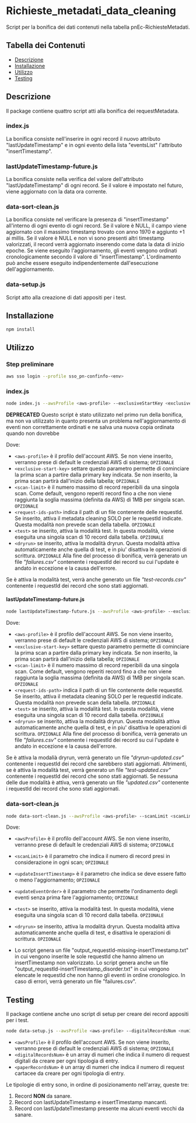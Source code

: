 # Richieste_metadati_data_cleaning

Script per la bonifica dei dati contenuti nella tabella pnEc-RichiesteMetadati.

## Tabella dei Contenuti

- [Descrizione](#descrizione)
- [Installazione](#installazione)
- [Utilizzo](#utilizzo)
- [Testing](#testing)

## Descrizione

Il package contiene quattro script atti alla bonifica dei requestMetadata.

### index.js
La bonifica consiste nell'inserire in ogni record il nuovo attributo "lastUpdateTimestamp"
e in ogni evento della lista "eventsList" l'attributo "insertTimestamp".

### lastUpdateTimestamp-future.js
La bonifica consiste nella verifica del valore dell'attributo "lastUpdateTimestamp" di ogni record.
Se il valore è impostato nel futuro, viene aggiornato con la data ora corrente.

### data-sort-clean.js
La bonifica consiste nel verificare la presenza di "insertTimestamp" all'interno di ogni evento di ogni record. 
Se il valore è NULL, il campo viene aggiornato con il massimo timestamp trovato con anno 1970 e aggiunto +1 ai millis. 
Se il valore è NULL e non vi sono presenti altri timestamp valorizzati, il record verrà aggiornato inserendo come data
la data di inizio epoche.
Se viene eseguito l'aggiornamento, gli eventi vengono ordinati cronologicamente secondo il valore di "insertTimestamp".
L'ordinamento può anche essere eseguito indipendentemente dall'esecuzione dell'aggiornamento.

### data-setup.js
Script atto alla creazione di dati appositi per i test.

## Installazione

```bash
npm install
```

## Utilizzo

### Step preliminare

```bash
aws sso login --profile sso_pn-confinfo-<env>
```

### index.js

```bash
node index.js --awsProfile <aws-profile> --exclusiveStartKey <exclusive-start-key> --scanLimit <scan-limit> --requestIdsPath <request-ids-path> --test --dryrun
```

**DEPRECATED**
Questo script è stato utilizzato nel primo run della bonifica, ma non va utilizzato in quanto presenta un problema nell'aggiornamento di eventi non correttamente ordinati e ne salva una nuova copia ordinata quando non dovrebbe

Dove:

- `<aws-profile>` è il profilo dell'account AWS. Se non viene inserito, verranno prese di default le credenziali AWS di
  sistema; `OPZIONALE`
- `<exclusive-start-key>` settare questo parametro permette di cominciare la prima scan a partire dalla primary key
  indicata. Se non inserito, la prima scan partirà dall'inizio della tabella; `OPZIONALE`
- `<scan-limit>` è il numero massimo di record reperibili da una singola scan. Come default, vengono reperiti record
  fino a che non viene raggiunta la soglia massima (definita da AWS) di 1MB per singola scan. `OPZIONALE`
- `<request-ids-path>` indica il path di un file contenente delle requestId. Se inserito, attiva il metadata cleaning
  SOLO per le requestId indicate. Questa modalità non prevede scan della tabella. `OPZIONALE`
- `<test>` se inserito, attiva la modalità test. In questa modalità, viene eseguita una singola scan di 10 record dalla
  tabella. `OPZIONALE`
- `<dryrun>` se inserito, attiva la modalità dryrun. Questa modalità attiva automaticamente anche quella di test, e in
  piu'
  disattiva le operazioni di scrittura. `OPZIONALE`
  Alla fine del processo di bonifica, verrà generato un file _"failures.csv"_ contenente i requestId dei record
  su cui l'update è andato in eccezione e la causa dell'errore.

Se è attiva la modalità test, verrà anche generato un file _"test-records.csv"_ contenente i requestId dei record
che sono stati aggiornati.

#### lastUpdateTimestamp-future.js

```bash
node lastUpdateTimestamp-future.js --awsProfile <aws-profile> --exclusiveStartKey <exclusive-start-key> --scanLimit <scan-limit> --requestIdsPath <request-ids-path> --test --dryrun
```

Dove:

- `<aws-profile>` è il profilo dell'account AWS. Se non viene inserito, verranno prese di default le credenziali AWS di
  sistema; `OPZIONALE`
- `<exclusive-start-key>` settare questo parametro permette di cominciare la prima scan a partire dalla primary key
  indicata. Se non inserito, la prima scan partirà dall'inizio della tabella; `OPZIONALE`
- `<scan-limit>` è il numero massimo di record reperibili da una singola scan. Come default, vengono reperiti record
  fino a che non viene raggiunta la soglia massima (definita da AWS) di 1MB per singola scan. `OPZIONALE`
- `<request-ids-path>` indica il path di un file contenente delle requestId. Se inserito, attiva il metadata cleaning
  SOLO per le requestId indicate. Questa modalità non prevede scan della tabella. `OPZIONALE`
- `<test>` se inserito, attiva la modalità test. In questa modalità, viene eseguita una singola scan di 10 record dalla
  tabella. `OPZIONALE`
- `<dryrun>` se inserito, attiva la modalità dryrun. Questa modalità attiva automaticamente anche quella di test, e in
  piu'
  disattiva le operazioni di scrittura. `OPZIONALE`
  Alla fine del processo di bonifica, verrà generato un file _"failures.csv"_ contenente i requestId dei record
  su cui l'update è andato in eccezione e la causa dell'errore.


Se è attiva la modalià dryrun, verrà generato un file _"dryrun-updated.csv"_ contenente i requestId dei record che sarebbero stati aggiornati.
Altrimenti, se è attiva la modalità test, verrà generato un file _"test-updated.csv"_ contenente i requestId dei record
che sono stati aggiornati.
Se nessuna delle due modalità è attiva, verrà generato un file _"updated.csv"_ contenente i requestId dei record che sono stati aggiornati.

### data-sort-clean.js

```bash
node data-sort-clean.js --awsProfile <aws-profile> --scanLimit <scanLimit> --updateInsertTimestamp --updateEventOrder --test --dryrun
```

Dove:

- `<awsProfile>` è il profilo dell'account AWS. Se non viene inserito, verranno prese di default le credenziali AWS di
  sistema; `OPZIONALE`
- `<scanLimit>` è il parametro che indica il numero di record presi in considerazione in ogni scan; `OPZIONALE`
- `<updateInsertTimestamp>` è il parametro che indica se deve essere fatto o meno l'aggiornamento; `OPZIONALE`
- `<updateEventOrder>` è il parametro che permette l'ordinamento degli eventi senza prima fare l'aggiornamento; `OPZIONALE`
- `<test>` se inserito, attiva la modalità test. In questa modalità, viene eseguita una singola scan di 10 record dalla
  tabella. `OPZIONALE`
- `<dryrun>` se inserito, attiva la modalità dryrun. Questa modalità attiva automaticamente anche quella di test, e 
disattiva le operazioni di scrittura. `OPZIONALE`

- Lo script genera un file "output_requestId-missing-insertTimestamp.txt" in cui vengono inserite le sole requestId che 
hanno almeno un insertTimestamp non valorizzato.
Lo script genera anche un file "output_requestId-insertTimestamp_disorder.txt" in cui vengono elencate le requestId che 
non hanno gli eventi in ordine cronologico.
In caso di errori, verrà generato un file "failures.csv".

## Testing

Il package contiene anche uno script di setup per creare dei record appositi per i test.

```bash
node data-setup.js --awsProfile <aws-profile> --digitalRecordsNum <num1 num2 num3> --paperRecordsNum <num1 num2 num3>
```

- `<awsProfile>` è il profilo dell'account AWS. Se non viene inserito, verranno prese di default le credenziali AWS di
  sistema; `OPZIONALE`
- `<digitalRecordsNum>` è un array di numeri che indica il numero di request digitali da creare per ogni tipologia di entry.
- `<paperRecordsNum>` è un array di numeri che indica il numero di request cartacee da creare per ogni tipologia di entry.

Le tipologie di entry sono, in ordine di posizionamento nell'array, queste tre:

1) Record **NON** da sanare.
2) Record con lastUpdateTimestamp e insertTimestamp mancanti.
3) Record con lastUpdateTimestamp presente ma alcuni eventi vecchi da sanare.



